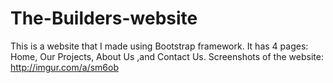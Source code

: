 # The-Builders-website
This is a website that I made using Bootstrap framework.
It has 4 pages: Home, Our Projects, About Us ,and Contact Us.
Screenshots of the website: http://imgur.com/a/sm6ob
